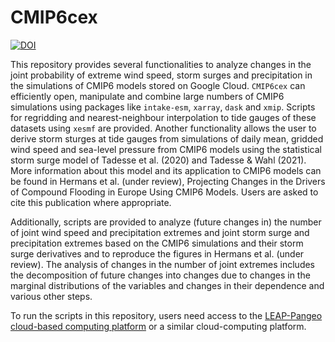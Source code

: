 # CMIP6cex
[![DOI](https://zenodo.org/badge/10817904.svg)](https://zenodo.org/badge/latestdoi/10817904)

This repository provides several functionalities to analyze changes in the joint probability of extreme wind speed, storm surges and precipitation in the simulations of CMIP6 models stored on Google Cloud. `CMIP6cex` can efficiently open, manipulate and combine large numbers of CMIP6 simulations using packages like `intake-esm`, `xarray`, `dask` and `xmip`. Scripts for regridding and nearest-neighbour interpolation to tide gauges of these datasets using `xesmf` are provided. Another functionality allows the user to derive storm sturges at tide gauges from simulations of daily mean, gridded wind speed and sea-level pressure from CMIP6 models using the statistical storm surge model of Tadesse et al. (2020) and Tadesse & Wahl (2021). More information about this model and its application to CMIP6 models can be found in Hermans et al. (under review), Projecting Changes in the Drivers of Compound Flooding in Europe Using CMIP6 Models. Users are asked to cite this publication where appropriate.

Additionally, scripts are provided to analyze (future changes in) the number of joint wind speed and precipitation extremes and joint storm surge and precipitation extremes based on the CMIP6 simulations and their storm surge derivatives and to reproduce the figures in Hermans et al. (under review). The analysis of changes in the number of joint extremes includes the decomposition of future changes into changes due to changes in the marginal distributions of the variables and changes in their dependence and various other steps.

To run the scripts in this repository, users need access to the [LEAP-Pangeo cloud-based computing platform](https://leap-stc.github.io/leap-pangeo/architecture.html) or a similar cloud-computing platform. 